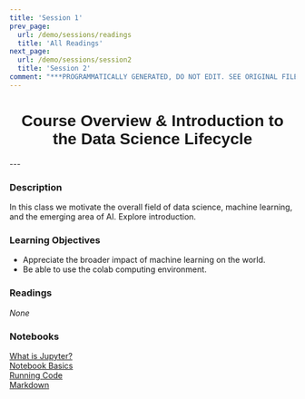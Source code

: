 ```yaml
---
title: 'Session 1'
prev_page:
  url: /demo/sessions/readings
  title: 'All Readings'
next_page:
  url: /demo/sessions/session2
  title: 'Session 2'
comment: "***PROGRAMMATICALLY GENERATED, DO NOT EDIT. SEE ORIGINAL FILES IN /content***"
---
```

<h1  style="font-family:  Verdana,  Geneva,  sans-serif;  text-align:center">Course  Overview  &  Introduction  to  the  Data  Science  Lifecycle</h1> 
--- 
 
###  Description 
In  this  class  we  motivate  the  overall  field  of  data  science,  machine  learning,  and  the  emerging  area  of  AI.    Explore  introduction.   
 
###  Learning  Objectives 
-  Appreciate  the  broader  impact  of  machine  learning  on  the  world. 
-  Be  able  to  use  the  colab  computing  environment. 
 
###  Readings 
*None* 
 
###  Notebooks 
[What  is  Jupyter?](https://rpi-data.github.io/jupyter-book/demo/notebooks/01-what-is-jupyter.html)<br>[Notebook  Basics](https://rpi-data.github.io/jupyter-book/demo/notebooks/02-notebook-basics.html)<br>[Running  Code](https://rpi-data.github.io/jupyter-book/demo/notebooks/03-running-code.html)<br>[Markdown](https://rpi-data.github.io/jupyter-book/demo/notebooks/04-markdown.html)

